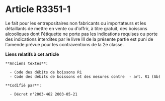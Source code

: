 # Article R3351-1

Le fait pour les entrepositaires non fabricants ou importateurs et les détaillants de mettre en vente ou d'offrir, à titre
gratuit, des boissons alcooliques dont l'étiquette ne porte pas les indications requises ou porte des indications interdites
par le livre III de la présente partie est puni de l'amende prévue pour les contraventions de la 2e classe.

**Liens relatifs à cet article**

	**Anciens textes**:

	  - Code des débits de boissons R1
	  - Code des débits de boissons et des mesures contre  - art. R1 (Ab)

	**Codifié par**:

	  - Décret n°2003-462 2003-05-21

